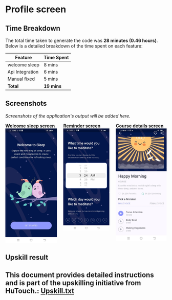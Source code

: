 # Profile screen




## Time Breakdown

The total time taken to generate the code was **28 minutes (0.46 hours)**. Below is a detailed breakdown of the time spent on each feature:

| **Feature**            | **Time Spent** |
|------------------------|----------------|
| welcome sleep          | 8 mins        |
| Api Integration        | 6 mins        |
| Manual fixed           | 5 mins        |
| **Total**              | **19 mins**   |


## Screenshots

*Screenshots of the application's output will be added here.*

<div style="display: flex; justify-content: space-around; gap: 20px;">
    <div>
        <b>Welcome sleep screen</b>
        <img src="assets/images/welcomesleep.jpg" alt="Welcome sleep screen" width="200"/>
    </div>
    <div>
        <b>Reminder screen</b>
        <img src="assets/images/reminders.jpg" alt="Reminder screen" width="200"/>
    </div>
    <div>
        <b>Course details screen</b>
        <img src="assets/images/coursedetails.jpg" alt="Course details screen.jpg" width="200"/>
    </div>
</div>

## Upskill result

This document provides detailed instructions and is part of the upskilling initiative from HuTouch.: [Upskill.txt](code_review_meditationapp.txt)
---
